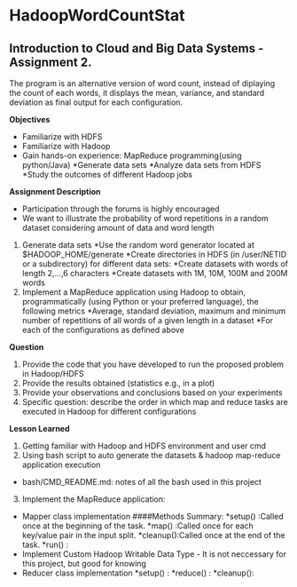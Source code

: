 # HadoopWordCountStat
## Introduction to Cloud and Big Data Systems - Assignment 2.

The program is an alternative version of word count, instead of diplaying the count of each words, it displays the mean, variance, and standard deviation as final output for each configuration.

**Objectives**
* Familiarize with HDFS
* Familiarize with Hadoop
* Gain hands-on experience: MapReduce programming(using python/Java)
  *Generate data sets
  *Analyze data sets from HDFS
  *Study the outcomes of different Hadoop jobs
  
**Assignment Description**
* Participation through the forums is highly encouraged
* We want to illustrate the probability of word repetitions in a random dataset considering amount of data and word length
1. Generate data sets
  *Use the random word generator located at $HADOOP_HOME/generate
  *Create directories in HDFS (in /user/NETID or a subdirectory) for different data sets:
    *Create datasets with words of length 2,…,6 characters
    *Create datasets with 1M, 10M, 100M and 200M words
2. Implement a MapReduce application using Hadoop to obtain, programmatically (using Python or your preferred language), the following metrics
  *Average, standard deviation, maximum and minimum number of repetitions of all words of a given length in a dataset
  *For each of the configurations as defined above

**Question**
1. Provide the code that you have developed to run the proposed problem in Hadoop/HDFS
2. Provide the results obtained (statistics e.g., in a plot)
3. Provide your observations and conclusions based on your experiments
4. Specific question: describe the order in which map and reduce tasks are executed in Hadoop for different configurations

**Lesson Learned**
1. Getting familiar with Hadoop and HDFS environment and user cmd
2. Using bash script to auto generate the datasets & hadoop map-reduce application execution
  * bash/CMD_README.md: notes of all the bash used in this project
3. Implement the MapReduce application:
  * Mapper class implementation
    ####Methods Summary:
    *setup()  :Called once at the beginning of the task.
    *map()    :Called once for each key/value pair in the input split.
    *cleanup():Called once at the end of the task.
    *run()    :
  * Implement Custom Hadoop Writable Data Type - It is not neccessary for this project, but good for knowing
  * Reducer class implementation
    *setup()  :
    *reduce() :
    *cleanup():
